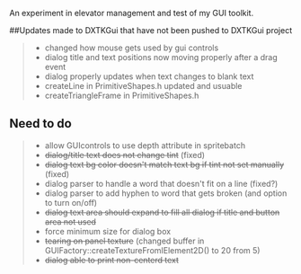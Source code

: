 An experiment in elevator management and test of my GUI toolkit.


##Updates made to DXTKGui that have not been pushed to DXTKGui project
>- changed how mouse gets used by gui controls
>- dialog title and text positions now moving properly after a drag event
>- dialog properly updates when text changes to blank text
>- createLine in PrimitiveShapes.h updated and usuable
>- createTriangleFrame in PrimitiveShapes.h

## Need to do
>- allow GUIcontrols to use depth attribute in spritebatch
>- ~~dialog/title text does not change tint~~ (fixed)
>- ~~dialog text bg color doesn't match text bg if tint not set manually~~ (fixed)
>- dialog parser to handle a word that doesn't fit on a line (fixed?)
>- dialog parser to add hyphen to word that gets broken (and option to turn on/off)
>- ~~dialog text area should expand to fill all dialog if title and button area not used~~
>- force minimum size for dialog box
>- ~~tearing on panel texture~~ (changed buffer in GUIFactory::createTextureFromIElement2D() to 20 from 5)
>- ~~dialog able to print non-centerd text~~